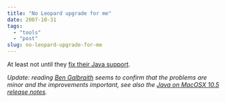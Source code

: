 ```yaml
---
title: "No Leopard upgrade for me"
date: 2007-10-31
tags: 
  - "tools"
  - "post"
slug: no-leopard-upgrade-for-me
---
```


At least not until they [fix their Java support](http://www.javalobby.org/java/forums/t102936.html).

_Update: reading [Ben Galbraith](http://weblogs.java.net/blog/javaben/archive/2007/10/more_on_leopard.html) seems to confirm that the problems are minor and the improvements important, see also the [Java on MacOSX 10.5 release notes](http://developer.apple.com/releasenotes/Java/JavaLeopardRN/index.html)._
